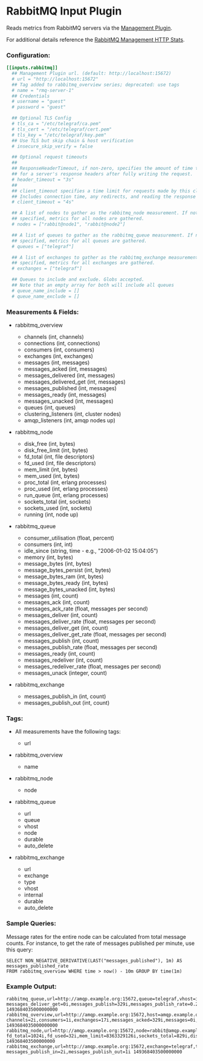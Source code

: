 # RabbitMQ Input Plugin

Reads metrics from RabbitMQ servers via the [Management Plugin](https://www.rabbitmq.com/management.html).

For additional details reference the [RabbitMQ Management HTTP Stats](https://cdn.rawgit.com/rabbitmq/rabbitmq-management/master/priv/www/doc/stats.html).

### Configuration:

```toml
[[inputs.rabbitmq]]
  ## Management Plugin url. (default: http://localhost:15672)
  # url = "http://localhost:15672"
  ## Tag added to rabbitmq_overview series; deprecated: use tags
  # name = "rmq-server-1"
  ## Credentials
  # username = "guest"
  # password = "guest"

  ## Optional TLS Config
  # tls_ca = "/etc/telegraf/ca.pem"
  # tls_cert = "/etc/telegraf/cert.pem"
  # tls_key = "/etc/telegraf/key.pem"
  ## Use TLS but skip chain & host verification
  # insecure_skip_verify = false

  ## Optional request timeouts
  ##
  ## ResponseHeaderTimeout, if non-zero, specifies the amount of time to wait
  ## for a server's response headers after fully writing the request.
  # header_timeout = "3s"
  ##
  ## client_timeout specifies a time limit for requests made by this client.
  ## Includes connection time, any redirects, and reading the response body.
  # client_timeout = "4s"

  ## A list of nodes to gather as the rabbitmq_node measurement. If not
  ## specified, metrics for all nodes are gathered.
  # nodes = ["rabbit@node1", "rabbit@node2"]

  ## A list of queues to gather as the rabbitmq_queue measurement. If not
  ## specified, metrics for all queues are gathered.
  # queues = ["telegraf"]

  ## A list of exchanges to gather as the rabbitmq_exchange measurement. If not
  ## specified, metrics for all exchanges are gathered.
  # exchanges = ["telegraf"]

  ## Queues to include and exclude. Globs accepted.
  ## Note that an empty array for both will include all queues
  # queue_name_include = []
  # queue_name_exclude = []
```

### Measurements & Fields:

- rabbitmq_overview
  - channels (int, channels)
  - connections (int, connections)
  - consumers (int, consumers)
  - exchanges (int, exchanges)
  - messages (int, messages)
  - messages_acked (int, messages)
  - messages_delivered (int, messages)
  - messages_delivered_get (int, messages)
  - messages_published (int, messages)
  - messages_ready (int, messages)
  - messages_unacked (int, messages)
  - queues (int, queues)
  - clustering_listeners (int, cluster nodes)
  - amqp_listeners (int, amqp nodes up)

- rabbitmq_node
  - disk_free (int, bytes)
  - disk_free_limit (int, bytes)
  - fd_total (int, file descriptors)
  - fd_used (int, file descriptors)
  - mem_limit (int, bytes)
  - mem_used (int, bytes)
  - proc_total (int, erlang processes)
  - proc_used (int, erlang processes)
  - run_queue (int, erlang processes)
  - sockets_total (int, sockets)
  - sockets_used (int, sockets)
  - running (int, node up)

- rabbitmq_queue
  - consumer_utilisation (float, percent)
  - consumers (int, int)
  - idle_since (string, time - e.g., "2006-01-02 15:04:05")
  - memory (int, bytes)
  - message_bytes (int, bytes)
  - message_bytes_persist (int, bytes)
  - message_bytes_ram (int, bytes)
  - message_bytes_ready (int, bytes)
  - message_bytes_unacked (int, bytes)
  - messages (int, count)
  - messages_ack (int, count)
  - messages_ack_rate (float, messages per second)
  - messages_deliver (int, count)
  - messages_deliver_rate (float, messages per second)
  - messages_deliver_get (int, count)
  - messages_deliver_get_rate (float, messages per second)
  - messages_publish (int, count)
  - messages_publish_rate (float, messages per second)
  - messages_ready (int, count)
  - messages_redeliver (int, count)
  - messages_redeliver_rate (float, messages per second)
  - messages_unack (integer, count)

- rabbitmq_exchange
  - messages_publish_in (int, count)
  - messages_publish_out (int, count)

### Tags:

- All measurements have the following tags:
  - url

- rabbitmq_overview
  - name

- rabbitmq_node
  - node

- rabbitmq_queue
  - url
  - queue
  - vhost
  - node
  - durable
  - auto_delete

- rabbitmq_exchange
  - url
  - exchange
  - type
  - vhost
  - internal
  - durable
  - auto_delete

### Sample Queries:

Message rates for the entire node can be calculated from total message counts. For instance, to get the rate of messages published per minute, use this query:

```
SELECT NON_NEGATIVE_DERIVATIVE(LAST("messages_published"), 1m) AS messages_published_rate
FROM rabbitmq_overview WHERE time > now() - 10m GROUP BY time(1m)
```

### Example Output:

```
rabbitmq_queue,url=http://amqp.example.org:15672,queue=telegraf,vhost=influxdb,node=rabbit@amqp.example.org,durable=true,auto_delete=false,host=amqp.example.org messages_deliver_get=0i,messages_publish=329i,messages_publish_rate=0.2,messages_redeliver_rate=0,message_bytes_ready=0i,message_bytes_unacked=0i,messages_deliver=329i,messages_unack=0i,consumers=1i,idle_since="",messages=0i,messages_deliver_rate=0.2,messages_deliver_get_rate=0.2,messages_redeliver=0i,memory=43032i,message_bytes_ram=0i,messages_ack=329i,messages_ready=0i,messages_ack_rate=0.2,consumer_utilisation=1,message_bytes=0i,message_bytes_persist=0i 1493684035000000000
rabbitmq_overview,url=http://amqp.example.org:15672,host=amqp.example.org channels=2i,consumers=1i,exchanges=17i,messages_acked=329i,messages=0i,messages_ready=0i,messages_unacked=0i,connections=2i,queues=1i,messages_delivered=329i,messages_published=329i,clustering_listeners=2i,amqp_listeners=1i 1493684035000000000
rabbitmq_node,url=http://amqp.example.org:15672,node=rabbit@amqp.example.org,host=amqp.example.org fd_total=1024i,fd_used=32i,mem_limit=8363329126i,sockets_total=829i,disk_free=8175935488i,disk_free_limit=50000000i,mem_used=58771080i,proc_total=1048576i,proc_used=267i,run_queue=0i,sockets_used=2i,running=1i 149368403500000000
rabbitmq_exchange,url=http://amqp.example.org:15672,exchange=telegraf,type=fanout,vhost=influxdb,internal=false,durable=true,auto_delete=false,host=amqp.example.org messages_publish_in=2i,messages_publish_out=1i 149368403500000000
```
